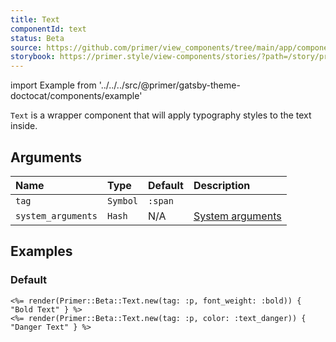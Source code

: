 ```yaml
---
title: Text
componentId: text
status: Beta
source: https://github.com/primer/view_components/tree/main/app/components/primer/beta/text.rb
storybook: https://primer.style/view-components/stories/?path=/story/primer-beta-text
---
```


import Example from '../../../src/@primer/gatsby-theme-doctocat/components/example'

<!-- Warning: AUTO-GENERATED file, do not edit. Add code comments to your Ruby instead <3 -->

`Text` is a wrapper component that will apply typography styles to the text inside.

## Arguments

| Name | Type | Default | Description |
| :- | :- | :- | :- |
| `tag` | `Symbol` | `:span` |  |
| `system_arguments` | `Hash` | N/A | [System arguments](/system-arguments) |

## Examples

### Default

<Example src="<p data-view-component='true' class=' text-bold'>Bold Text</p><p data-view-component='true' class=' color-text-danger'>Danger Text</p>" />

```erb
<%= render(Primer::Beta::Text.new(tag: :p, font_weight: :bold)) { "Bold Text" } %>
<%= render(Primer::Beta::Text.new(tag: :p, color: :text_danger)) { "Danger Text" } %>
```
